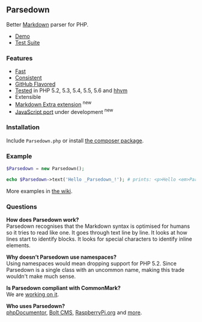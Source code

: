 ## Parsedown

Better [Markdown](http://en.wikipedia.org/wiki/Markdown) parser for PHP.

* [Demo](http://parsedown.org/demo)
* [Test Suite](http://parsedown.org/tests/)

### Features

* [Fast](http://parsedown.org/speed)
* [Consistent](http://parsedown.org/consistency)
* [GitHub Flavored](https://help.github.com/articles/github-flavored-markdown)
* [Tested](https://travis-ci.org/erusev/parsedown) in PHP 5.2, 5.3, 5.4, 5.5, 5.6 and [hhvm](http://www.hhvm.com/)
* Extensible
* [Markdown Extra extension](https://github.com/erusev/parsedown-extra) <sup>new</sup>
* [JavaScript port](https://github.com/hkdobrev/parsedown.js) under development <sup>new</sup>

### Installation

Include `Parsedown.php` or install [the composer package](https://packagist.org/packages/erusev/parsedown).

### Example

``` php
$Parsedown = new Parsedown();

echo $Parsedown->text('Hello _Parsedown_!'); # prints: <p>Hello <em>Parsedown</em>!</p>
```

More examples in [the wiki](https://github.com/erusev/parsedown/wiki/Usage).

### Questions

**How does Parsedown work?**<br/>
Parsedown recognises that the Markdown syntax is optimised for humans so it tries to read like one. It goes through text line by line. It looks at how lines start to identify blocks. It looks for special characters to identify inline elements.

**Why doesn’t Parsedown use namespaces?**<br/>
Using namespaces would mean dropping support for PHP 5.2. Since Parsedown is a single class with an uncommon name, making this trade wouldn't make much sense.

**Is Parsedown compliant with CommonMark?**<br/>
We are [working on it](https://github.com/erusev/parsedown/tree/commonmark).

**Who uses Parsedown?**<br/>
[phpDocumentor](http://www.phpdoc.org/), [Bolt CMS](http://bolt.cm/), [RaspberryPi.org](http://www.raspberrypi.org/) and [more](https://www.versioneye.com/php/erusev:parsedown/references).
